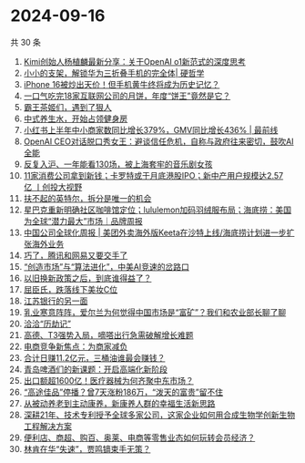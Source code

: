 # 2024-09-16

共 30 条

<!-- BEGIN 36KR -->
<!-- 最后更新时间 2024-09-16 04:14:16 +0800 -->
1. [Kimi创始人杨植麟最新分享：关于OpenAI o1新范式的深度思考](https://36kr.com/p/2949987842891906)
1. [小小的支架，解锁华为三折叠手机的完全体| 硬哲学](https://36kr.com/p/2949359134564487)
1. [iPhone 16被炒出天价！但手机黄牛终将成为历史记忆？](https://36kr.com/p/2949911655276424)
1. [一口气吃完18家互联网公司的月饼，年度“饼王”竟然是它？](https://36kr.com/p/2949881197764741)
1. [霸王茶姬们，遇到了狠人](https://36kr.com/p/2950602895810945)
1. [中式养生水，开始占领健身房](https://36kr.com/p/2949983078211968)
1. [小红书上半年中小商家数同比增长379%，GMV同比增长436% | 最前线](https://36kr.com/p/2949282167693698)
1. [OpenAI CEO对话脱口秀女王：避谈信任危机，自称与政府往来密切，鼓吹AI全能](https://36kr.com/p/2951159947092103)
1. [反复入沪、一年能看130场，被上海套牢的音乐剧女孩](https://36kr.com/p/2949751263568258)
1. [11家消费公司拿到新钱；卡罗特或于月底港股IPO；新中产用户规模达2.57亿 丨创投大视野](https://36kr.com/p/2948434260171397)
1. [扶不起的英特尔，拆分是唯一的机会](https://36kr.com/p/2942987183282823)
1. [星巴克重新明确社区咖啡馆定位；lululemon加码羽绒服布局；海底捞：美国为全球“潜力最大”市场｜品牌周报](https://36kr.com/p/2950571362148483)
1. [中国公司全球化周报 | 美团外卖海外版Keeta在沙特上线/海底捞计划进一步扩张海外业务](https://36kr.com/p/2949763340116103)
1. [巧了，腾讯和网易又要交手了](https://36kr.com/p/2949921268703364)
1. [“创造市场”与“算法进化”，中美AI竞速的岔路口](https://36kr.com/p/2949844012015239)
1. [以旧换新政策之后，到底谁得益了？](https://36kr.com/p/2949408139256200)
1. [屈臣氏，跌落线下美妆C位](https://36kr.com/p/2949858006294149)
1. [江苏银行的另一面](https://36kr.com/p/2949838046453896)
1. [乳业寒意阵阵，爱尔兰为何觉得中国市场是“富矿”？我们和农业部长聊了聊](https://36kr.com/p/2949914700177542)
1. [洽洽“历劫记”](https://36kr.com/p/2949849910075529)
1. [高德、T3强势入局，嘀嗒出行急需破解增长难题](https://36kr.com/p/2949850092740742)
1. [电商竞争新焦点：为商家减负](https://36kr.com/p/2949650938536321)
1. [合计日赚11.2亿元，三桶油谁最会赚钱？](https://36kr.com/p/2948130938101384)
1. [青岛啤酒们的新课题：开启高端化新阶段](https://36kr.com/p/2949950675345537)
1. [出口额超1600亿！医疗器械为何齐聚中东市场？](https://36kr.com/p/2950543807996291)
1. [“高途佳品”停播？曾7天涨粉186万，“泼天的富贵”留不住](https://36kr.com/p/2949887307604359)
1. [从被动养老到主动康养，新康养人群的幸福生活新思路](https://36kr.com/p/2949684442668932)
1. [深耕21年、技术专利授予全球多家公司，这家企业如何用合成生物学创新生物工程解决方案](https://36kr.com/p/2950543856558466)
1. [便利店、商超、购百、奥莱、电商等零售业态如何玩转会员经济？](https://36kr.com/p/2949909956190337)
1. [林肯在华“失速”，贾鸣镝束手无策？](https://36kr.com/p/2949846987906693)
<!-- END 36KR -->